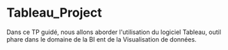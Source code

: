 # Tableau_Project
Dans ce TP guidé, nous allons aborder l'utilisation du logiciel Tableau, outil phare dans le domaine de la BI ent de la Visualisation de données.
